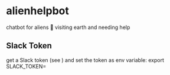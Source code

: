 # alienhelpbot
chatbot for aliens 👾 visiting earth and needing help

## Slack Token
get a Slack token (see <TODO>) and set the token as env variable:
export SLACK_TOKEN=<TOKEN>


